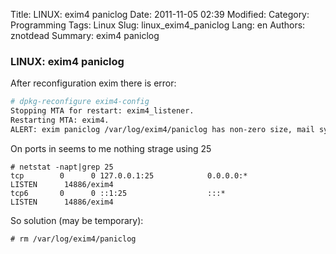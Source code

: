 Title: LINUX: exim4 paniclog
Date: 2011-11-05 02:39
Modified: 
Category: Programming
Tags: Linux
Slug: linux_exim4_paniclog
Lang: en
Authors: znotdead
Summary: exim4 paniclog

### LINUX: exim4 paniclog

After reconfiguration exim there is error:
```bash
# dpkg-reconfigure exim4-config
Stopping MTA for restart: exim4_listener.
Restarting MTA: exim4.
ALERT: exim paniclog /var/log/exim4/paniclog has non-zero size, mail system possibly broken ... failed!
```
On ports in seems to me nothing strage using 25
```
# netstat -napt|grep 25
tcp        0      0 127.0.0.1:25            0.0.0.0:*               LISTEN      14886/exim4
tcp6       0      0 ::1:25                  :::*                    LISTEN      14886/exim4
```
So solution (may be temporary):
```
# rm /var/log/exim4/paniclog
```
